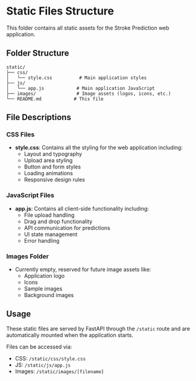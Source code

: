 # Static Files Structure

This folder contains all static assets for the Stroke Prediction web application.

## Folder Structure

```
static/
├── css/
│   └── style.css          # Main application styles
├── js/
│   └── app.js            # Main application JavaScript
├── images/               # Image assets (logos, icons, etc.)
└── README.md            # This file
```

## File Descriptions

### CSS Files
- **style.css**: Contains all the styling for the web application including:
  - Layout and typography
  - Upload area styling
  - Button and form styles
  - Loading animations
  - Responsive design rules

### JavaScript Files
- **app.js**: Contains all client-side functionality including:
  - File upload handling
  - Drag and drop functionality
  - API communication for predictions
  - UI state management
  - Error handling

### Images Folder
- Currently empty, reserved for future image assets like:
  - Application logo
  - Icons
  - Sample images
  - Background images

## Usage

These static files are served by FastAPI through the `/static` route and are automatically mounted when the application starts.

Files can be accessed via:
- CSS: `/static/css/style.css`
- JS: `/static/js/app.js`
- Images: `/static/images/[filename]`
